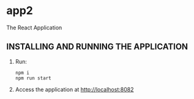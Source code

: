 # app2

The React Application

## INSTALLING AND RUNNING THE APPLICATION

1. Run:

    ```shell script
    npm i
    npm run start
    ```

2. Access the application at <http://localhost:8082>
